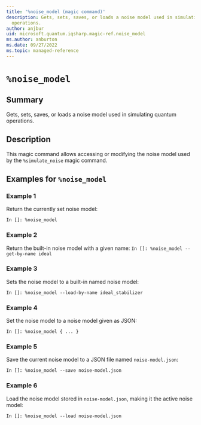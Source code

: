 ```yaml
---
title: '%noise_model (magic command)'
description: Gets, sets, saves, or loads a noise model used in simulating quantum
  operations.
author: anjbur
uid: microsoft.quantum.iqsharp.magic-ref.noise_model
ms.author: anburton
ms.date: 09/27/2022
ms.topic: managed-reference
---
```


<!--
    NB: This file has been automatically generated from Microsoft.Quantum.IQSharp.Jupyter.dll,
        please do not manually edit it.

    [DEBUG] JSON source:
        {"Name": "%noise_model", "Documentation": {"Summary": "Gets, sets, saves, or loads a noise model used in simulating quantum operations.", "Full": null, "Description": "\r\nThis magic command allows accessing or modifying the noise model used by\r\nthe `%simulate_noise` magic command.\r\n            ", "Remarks": null, "Examples": ["\r\nReturn the currently set noise model:\r\n```\r\nIn []: %noise_model\r\n```\r\n                ", "\r\n                    Return the built-in noise model with a given name:\r\n                    ```\r\n                    In []: %noise_model --get-by-name ideal\r\n                    ```\r\n                ", "\r\nSets the noise model to a built-in named noise model:\r\n```\r\nIn []: %noise_model --load-by-name ideal_stabilizer\r\n```\r\n                ", "\r\nSet the noise model to a noise model given as JSON:\r\n```\r\nIn []: %noise_model { ... }\r\n```\r\n                ", "\r\nSave the current noise model to a JSON file named\r\n`noise-model.json`:\r\n```\r\nIn []: %noise_model --save noise-model.json\r\n```\r\n                ", "\r\nLoad the noise model stored in `noise-model.json`,\r\nmaking it the active noise model:\r\n```\r\nIn []: %noise_model --load noise-model.json\r\n```\r\n                "], "SeeAlso": null}, "AssemblyName": "Microsoft.Quantum.IQSharp.Jupyter"}
-->

# `%noise_model`

## Summary

Gets, sets, saves, or loads a noise model used in simulating quantum operations.

## Description

This magic command allows accessing or modifying the noise model used by
the `%simulate_noise` magic command.

## Examples for `%noise_model`

### Example 1

Return the currently set noise model:
```
In []: %noise_model
```

### Example 2

Return the built-in noise model with a given name:
                    ```
                    In []: %noise_model --get-by-name ideal
                    ```

### Example 3

Sets the noise model to a built-in named noise model:
```
In []: %noise_model --load-by-name ideal_stabilizer
```

### Example 4

Set the noise model to a noise model given as JSON:
```
In []: %noise_model { ... }
```

### Example 5

Save the current noise model to a JSON file named
`noise-model.json`:
```
In []: %noise_model --save noise-model.json
```

### Example 6

Load the noise model stored in `noise-model.json`,
making it the active noise model:
```
In []: %noise_model --load noise-model.json
```
